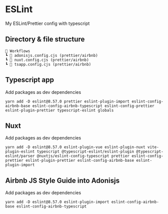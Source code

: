 # ESLint

My ESLint/Prettier config with typescript

## Directory & file structure

```
📂 Workflows
┗ 📜 adonisjs.config.cjs (prettier/airbnb)
┗ 📜 nuxt.config.cjs (prettier/airbnb)
┗ 📜 tsapp.config.cjs (prettier/airbnb)
```

## Typescript app

Add packages as dev dependencies

```shell
yarn add -D eslint@8.57.0 prettier eslint-plugin-import eslint-config-airbnb-base eslint-config-airbnb-typescript eslint-config-prettier eslint-plugin-prettier typescript-eslint globals
```

## Nuxt

Add packages as dev dependencies

```shell
yarn add -D eslint@8.57.0 eslint-plugin-vue eslint-plugin-nuxt vite-plugin-eslint typescript @typescript-eslint/eslint-plugin @typescript-eslint/parser @nuxtjs/eslint-config-typescript prettier eslint-config-prettier eslint-plugin-prettier eslint-config-airbnb-base eslint-plugin-import
```

## Airbnb JS Style Guide into Adonisjs

Add packages as dev dependencies

```shell
yarn add -D eslint@8.57.0 eslint-plugin-import eslint-config-airbnb-base eslint-config-airbnb-typescript
```
